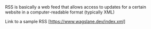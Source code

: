 RSS is basically a web feed that allows access to updates for a certain website in a computer-readable format (typically XML)

Link to a sample RSS [https://www.wagslane.dev/index.xml]
